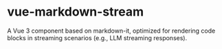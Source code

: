 # vue-markdown-stream
A Vue 3 component based on markdown-it, optimized for rendering code blocks in streaming scenarios (e.g., LLM streaming responses).
